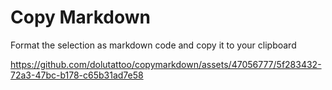# Copy Markdown

Format the selection as markdown code and copy it to your clipboard

https://github.com/dolutattoo/copymarkdown/assets/47056777/5f283432-72a3-47bc-b178-c65b31ad7e58
